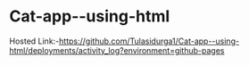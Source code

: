 # Cat-app--using-html
Hosted Link:-https://github.com/Tulasidurga1/Cat-app--using-html/deployments/activity_log?environment=github-pages

